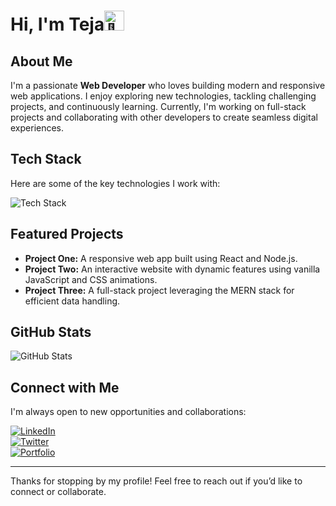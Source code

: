 # Hi, I'm Teja<picture><source srcset="https://fonts.gstatic.com/s/e/notoemoji/latest/1f44b_1f3fb/512.webp" type="image/webp"><img src="https://fonts.gstatic.com/s/e/notoemoji/latest/1f44b_1f3fb/512.gif" alt="👋" width="32" height="32"></picture>

<!-- Banner Image -->
## About Me

I'm a passionate **Web Developer** who loves building modern and responsive web applications. I enjoy exploring new technologies, tackling challenging projects, and continuously learning. Currently, I'm working on full-stack projects and collaborating with other developers to create seamless digital experiences.

## Tech Stack

Here are some of the key technologies I work with:

<img src="https://skillicons.dev/icons?i=html,css,js,ts,react,nodejs,express,mongo" alt="Tech Stack" />

## Featured Projects

- **Project One:** A responsive web app built using React and Node.js.
- **Project Two:** An interactive website with dynamic features using vanilla JavaScript and CSS animations.
- **Project Three:** A full-stack project leveraging the MERN stack for efficient data handling.

## GitHub Stats

<img align="center" src="https://github-readme-stats.vercel.app/api?username=yourusername&show_icons=true&hide_border=true" alt="GitHub Stats" />

## Connect with Me

I'm always open to new opportunities and collaborations:

[![LinkedIn](https://img.shields.io/badge/-LinkedIn-blue?style=flat-square&logo=linkedin&logoColor=white)](https://www.linkedin.com/in/yourprofile)  
[![Twitter](https://img.shields.io/badge/-Twitter-blue?style=flat-square&logo=twitter&logoColor=white)](https://twitter.com/yourhandle)  
[![Portfolio](https://img.shields.io/badge/-Portfolio-green?style=flat-square)](https://yourportfolio.com)

---

Thanks for stopping by my profile! Feel free to reach out if you’d like to connect or collaborate.
